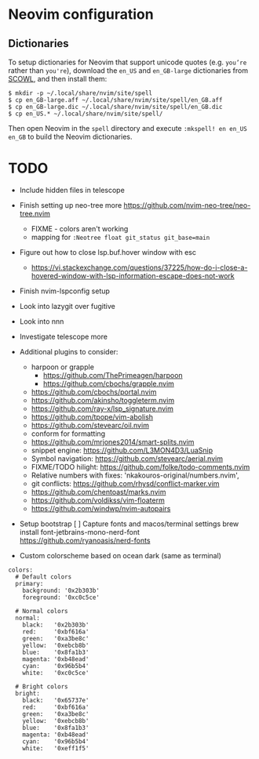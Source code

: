 # Neovim configuration


Dictionaries
------------

To setup dictionaries for Neovim that support unicode quotes (e.g. `you’re` 
rather than `you're`), download the `en_US` and `en_GB-large` dictionaries from 
[SCOWL](http://wordlist.aspell.net/dicts/), and then install them:

```
$ mkdir -p ~/.local/share/nvim/site/spell
$ cp en_GB-large.aff ~/.local/share/nvim/site/spell/en_GB.aff
$ cp en_GB-large.dic ~/.local/share/nvim/site/spell/en_GB.dic
$ cp en_US.* ~/.local/share/nvim/site/spell/
```

Then open Neovim in the `spell` directory and execute `:mkspell! en en_US 
en_GB` to build the Neovim dictionaries.


# TODO
- Include hidden files in telescope
- Finish setting up neo-tree more https://github.com/nvim-neo-tree/neo-tree.nvim
    * FIXME - colors aren't working
    * mapping for `:Neotree float git_status git_base=main`

- Figure out how to close lsp.buf.hover window with esc
    - https://vi.stackexchange.com/questions/37225/how-do-i-close-a-hovered-window-with-lsp-information-escape-does-not-work

- Finish nvim-lspconfig setup

- Look into lazygit over fugitive
- Look into nnn

- Investigate telescope more

- Additional plugins to consider:
    - harpoon or grapple
        - https://github.com/ThePrimeagen/harpoon
        - https://github.com/cbochs/grapple.nvim
    - https://github.com/cbochs/portal.nvim
    - https://github.com/akinsho/toggleterm.nvim
    - https://github.com/ray-x/lsp_signature.nvim
    - https://github.com/tpope/vim-abolish
    - https://github.com/stevearc/oil.nvim
    - conform for formatting
    - https://github.com/mrjones2014/smart-splits.nvim
    - snippet engine: https://github.com/L3MON4D3/LuaSnip
    - Symbol navigation: https://github.com/stevearc/aerial.nvim
    - FIXME/TODO hilight: https://github.com/folke/todo-comments.nvim
    - Relative numbers with fixes: 'nkakouros-original/numbers.nvim',
    - git conflicts: https://github.com/rhysd/conflict-marker.vim
    - https://github.com/chentoast/marks.nvim
    - https://github.com/voldikss/vim-floaterm
    - https://github.com/windwp/nvim-autopairs

- Setup bootstrap
    [ ] Capture fonts and macos/terminal settings
        brew install font-jetbrains-mono-nerd-font
        https://github.com/ryanoasis/nerd-fonts



- Custom colorscheme based on ocean dark (same as terminal)
```
colors:
  # Default colors
  primary:
    background: '0x2b303b'
    foreground: '0xc0c5ce'

  # Normal colors
  normal:
    black:   '0x2b303b'
    red:     '0xbf616a'
    green:   '0xa3be8c'
    yellow:  '0xebcb8b'
    blue:    '0x8fa1b3'
    magenta: '0xb48ead'
    cyan:    '0x96b5b4'
    white:   '0xc0c5ce'

  # Bright colors
  bright:
    black:   '0x65737e'
    red:     '0xbf616a'
    green:   '0xa3be8c'
    yellow:  '0xebcb8b'
    blue:    '0x8fa1b3'
    magenta: '0xb48ead'
    cyan:    '0x96b5b4'
    white:   '0xeff1f5'
```
